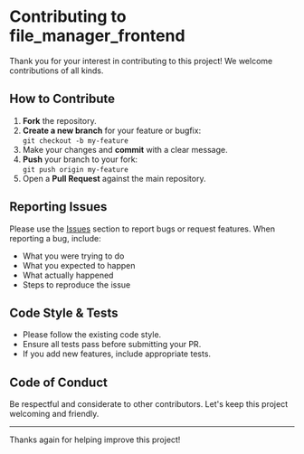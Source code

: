 # Contributing to file_manager_frontend

Thank you for your interest in contributing to this project! We welcome contributions of all kinds.

## How to Contribute

1. **Fork** the repository.
2. **Create a new branch** for your feature or bugfix:  
   `git checkout -b my-feature`
3. Make your changes and **commit** with a clear message.
4. **Push** your branch to your fork:  
   `git push origin my-feature`
5. Open a **Pull Request** against the main repository.

## Reporting Issues

Please use the [Issues](https://github.com/username/repo/issues) section to report bugs or request features. When reporting a bug, include:

- What you were trying to do
- What you expected to happen
- What actually happened
- Steps to reproduce the issue

## Code Style & Tests

- Please follow the existing code style.
- Ensure all tests pass before submitting your PR.
- If you add new features, include appropriate tests.

## Code of Conduct

Be respectful and considerate to other contributors. Let's keep this project welcoming and friendly.

---

Thanks again for helping improve this project!

